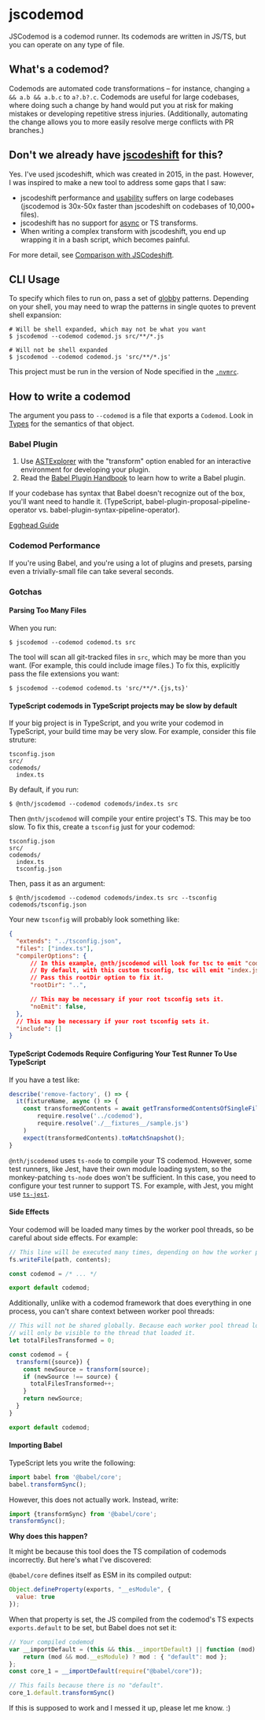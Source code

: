 # jscodemod
JSCodemod is a codemod runner. Its codemods are written in JS/TS, but you can operate on any type of file.

## What's a codemod?
Codemods are automated code transformations – for instance, changing `a && a.b && a.b.c` to `a?.b?.c`. Codemods are useful for large codebases, where doing such a change by hand would put you at risk for making mistakes or developing repetitive stress injuries. (Additionally, automating the change allows you to more easily resolve merge conflicts with PR branches.)

## Don't we already have [jscodeshift](https://github.com/facebook/jscodeshift) for this?
Yes. I've used jscodeshift, which was created in 2015, in the past. However, I was inspired to make a new tool to address some gaps that I saw:

* jscodeshift performance and [usability](https://github.com/facebook/jscodeshift/issues/335) suffers on large codebases (jscodemod is 30x-50x faster than jscodeshift on codebases of 10,000+ files).
* jscodeshift has no support for [async](https://github.com/facebook/jscodeshift/issues/254) or TS transforms.
* When writing a complex transform with jscodeshift, you end up wrapping it in a bash script, which becomes painful.

For more detail, see [Comparison with JSCodeshift](docs/comparison-with-jscodeshift.md).

## CLI Usage
To specify which files to run on, pass a set of [globby](https://www.npmjs.com/package/globby) patterns. Depending on your shell, you may need to wrap the patterns in single quotes to prevent shell expansion:

```
# Will be shell expanded, which may not be what you want
$ jscodemod --codemod codemod.js src/**/*.js

# Will not be shell expanded
$ jscodemod --codemod codemod.js 'src/**/*.js'
```

This project must be run in the version of Node specified in the [`.nvmrc`](.nvmrc).

## How to write a codemod
The argument you pass to `--codemod` is a file that exports a `Codemod`. Look in [Types](src/types.ts) for the semantics of that object.
### Babel Plugin
1. Use [ASTExplorer](https://astexplorer.net/) with the "transform" option enabled for an interactive environment for developing your plugin.
1. Read the [Babel Plugin Handbook](https://github.com/jamiebuilds/babel-handbook/) to learn how to write a Babel plugin.

If your codebase has syntax that Babel doesn't recognize out of the box, you'll want need to handle it. (TypeScript, babel-plugin-proposal-pipeline-operator vs. babel-plugin-syntax-pipeline-operator).

[Egghead Guide](https://egghead.io/blog/codemods-with-babel-plugins)

### Codemod Performance
If you're using Babel, and you're using a lot of plugins and presets, parsing even a trivially-small file can take several seconds.

### Gotchas
#### Parsing Too Many Files
When you run:

```
$ jscodemod --codemod codemod.ts src
```

The tool will scan all git-tracked files in `src`, which may be more than you want. (For example, this could include image files.) To fix this, explicitly pass the file extensions you want:

```
$ jscodemod --codemod codemod.ts 'src/**/*.{js,ts}'
```

#### TypeScript codemods in TypeScript projects may be slow by default
If your big project is in TypeScript, and you write your codemod in TypeScript, your build time may be very slow. For example, consider this file struture:

```
tsconfig.json
src/
codemods/
  index.ts
```

By default, if you run:

```
$ @nth/jscodemod --codemod codemods/index.ts src
```

Then `@nth/jscodemod` will compile your entire project's TS. This may be too slow. To fix this, create a `tsconfig` just for your codemod:

```
tsconfig.json
src/
codemods/
  index.ts
  tsconfig.json
```

Then, pass it as an argument:

```
$ @nth/jscodemod --codemod codemods/index.ts src --tsconfig codemods/tsconfig.json
```

Your new `tsconfig` will probably look something like:

```json
{
  "extends": "../tsconfig.json",
  "files": ["index.ts"],
  "compilerOptions": {
      // In this example, @nth/jscodemod will look for tsc to emit "codemods/index.js", since you passed flag "--codemod codemods/index.ts".
      // By default, with this custom tsconfig, tsc will emit "index.js" instead of "codemods/index.js".
      // Pass this rootDir option to fix it.
      "rootDir": "..",

      // This may be necessary if your root tsconfig sets it.
      "noEmit": false,
  },
  // This may be necessary if your root tsconfig sets it.
  "include": []
}
```

#### TypeScript Codemods Require Configuring Your Test Runner To Use TypeScript
If you have a test like:

```js
describe('remove-factory', () => {
  it(fixtureName, async () => {
    const transformedContents = await getTransformedContentsOfSingleFile(
        require.resolve('../codemod'),
        require.resolve('./__fixtures__/sample.js')
    )
    expect(transformedContents).toMatchSnapshot();
}   
```

`@nth/jscodemod` uses `ts-node` to compile your TS codemod. However, some test runners, like Jest, have their own module loading system, so the monkey-patching `ts-node` does won't be sufficient. In this case, you need to configure your test runner to support TS. For example, with Jest, you might use [`ts-jest`](https://www.npmjs.com/package/ts-jest).

#### Side Effects
Your codemod will be loaded many times by the worker pool threads, so be careful about side effects. For example:

```js
// This line will be executed many times, depending on how the worker pool is managed.
fs.writeFile(path, contents);

const codemod = /* ... */

export default codemod;
```

Additionally, unlike with a codemod framework that does everything in one process, you can't share context between worker pool threads:

```js
// This will not be shared globally. Because each worker pool thread loads the codemod separately, this closure variable
// will only be visible to the thread that loaded it.
let totalFilesTransformed = 0;

const codemod = {
  transform({source}) {
    const newSource = transform(source);
    if (newSource !== source) {
      totalFilesTransformed++;
    }
    return newSource;
  }
}

export default codemod;
```

#### Importing Babel
TypeScript lets you write the following:

```ts
import babel from '@babel/core';
babel.transformSync();
```

However, this does not actually work. Instead, write:

```ts
import {transformSync} from '@babel/core';
transformSync();
```

**Why does this happen?**

It might be because this tool does the TS compilation of codemods incorrectly. But here's what I've discovered:

`@babel/core` defines itself as ESM in its compiled output:

```js
Object.defineProperty(exports, "__esModule", {
  value: true
});
```

When that property is set, the JS compiled from the codemod's TS expects `exports.default` to be set, but Babel does not set it:

```js
// Your compiled codemod
var __importDefault = (this && this.__importDefault) || function (mod) {
    return (mod && mod.__esModule) ? mod : { "default": mod };
};
const core_1 = __importDefault(require("@babel/core"));

// This fails because there is no "default".
core_1.default.transformSync()
```

If this is supposed to work and I messed it up, please let me know. :)

<!-- TODO: maybe this has to do with `esModuleInterop`. -->

